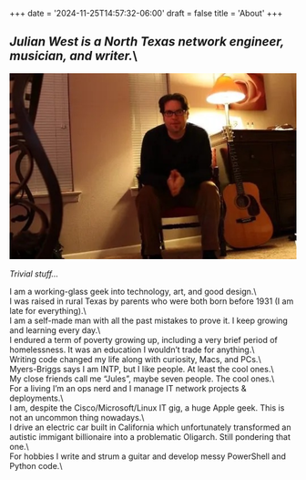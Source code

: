 +++
date = '2024-11-25T14:57:32-06:00'
draft = false
title = 'About'
+++

## _Julian West is a North Texas network engineer, musician, and writer._\  

![Alt text](julian-about.jpeg)

*Trivial stuff…*  

I am a working-glass geek into technology, art, and good design.\  
I was raised in rural Texas by parents who were both born before 1931 (I am late for everything).\  
I am a self-made man with all the past mistakes to prove it. I keep growing and learning every day.\  
I endured a term of poverty growing up, including a very brief period of homelessness. It was an education I wouldn’t trade for anything.\    
Writing code changed my life along with curiosity, Macs, and PCs.\  
Myers-Briggs says I am INTP, but I like people. At least the cool ones.\  
My close friends call me “Jules”, maybe seven people. The cool ones.\  
For a living I’m an ops nerd and I manage IT network projects & deployments.\  
I am, despite the Cisco/Microsoft/Linux IT gig, a huge Apple geek. This is not an uncommon thing nowadays.\  
I drive an electric car built in California which unfortunately transformed an autistic immigant billionaire into a problematic Oligarch. Still pondering that one.\  
For hobbies I write and strum a guitar and develop messy PowerShell and Python code.\
